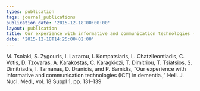 ```yaml
---
types: publication
tags: journal_publications
publication_date: '2015-12-18T00:00:00'
layout: publication
title: Our experience with informative and communication technologies (ICT) in dementia
date: '2015-12-18T14:25:00+02:00'
---
```

<p>M. Tsolaki, S. Zygouris, I. Lazarou, I. Kompatsiaris, L. Chatzileontiadis, C. Votis, D. Tzovaras, A. Karakostas, C. Karagkiozi, T. Dimitriou, T. Tsiatsios, S. Dimitriadis, I. Tarnanas, D. Dranidis, and P. Bamidis, “Our experience with informative and communication technologies (ICT) in dementia.,” Hell. J. Nucl. Med., vol. 18 Suppl 1, pp. 131–139</p>

